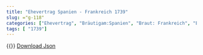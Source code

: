 ```yaml
---
title: "Ehevertrag Spanien - Frankreich 1739"
slug: ="g-118"
categories: ["Ehevertrag", "Bräutigam:Spanien", "Braut: Frankreich", "Eheschließung vollzogen?:Ja", "verschiedenkonfessionelle Ehe?:Nein", "Dynastie Bräutigam:Bourbon (Spanien)", "Akteur Bräutigam:Bourbon (Spanien)", "Akteur Braut:Bourbon (Frankreich)", "Textbezug?:nein", "Ständisch?:nein", "Ratifikation?:nein", "Sonstiges?:ja", "Bräutigam:Spanien", "Braut: Frankreich"]
tags: [ "1739"]
---
```

<!--more-->
{{<v101>}}
[Download Json](/vertraege/vertrag-118.json)